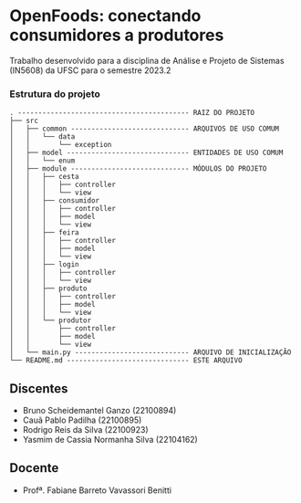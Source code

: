 # OpenFoods: conectando consumidores a produtores
Trabalho desenvolvido para a disciplina de Análise e Projeto de Sistemas (IN5608) da UFSC para o semestre 2023.2

### Estrutura do projeto
```
. ------------------------------------------ RAIZ DO PROJETO
├── src
│   ├── common ----------------------------- ARQUIVOS DE USO COMUM
│   │   └── data
│   │       └── exception
│   ├── model ------------------------------ ENTIDADES DE USO COMUM 
│   │   └── enum
│   ├── module ----------------------------- MÓDULOS DO PROJETO
│   │   ├── cesta
│   │   │   ├── controller
│   │   │   └── view
│   │   ├── consumidor
│   │   │   ├── controller
│   │   │   ├── model
│   │   │   └── view
│   │   ├── feira
│   │   │   ├── controller
│   │   │   ├── model
│   │   │   └── view
│   │   ├── login
│   │   │   ├── controller
│   │   │   └── view
│   │   ├── produto
│   │   │   ├── controller
│   │   │   ├── model
│   │   │   └── view
│   │   └── produtor
│   │       ├── controller
│   │       ├── model
│   │       └── view
│   └── main.py ---------------------------- ARQUIVO DE INICIALIZAÇÃO
└── README.md ------------------------------ ESTE ARQUIVO
```

## Discentes
- Bruno Scheidemantel Ganzo (22100894)
- Cauã Pablo Padilha (22100895)
- Rodrigo Reis da Silva (22100923)
- Yasmim de Cassia Normanha Silva (22104162)

## Docente
- Profª. Fabiane Barreto Vavassori Benitti
